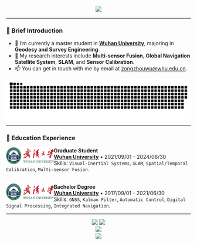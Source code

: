 <div align=center><img src="https://readme-typing-svg.herokuapp.com?font=Calibri&weight=600&size=30&duration=2000&pause=1000&color=10B704&background=ffffff&center=true&vCenter=true&width=435&lines=Welcome+to+my+Github+!"></div>

---

### 🎈 Brief Introduction

- 🏫 I’m currently a master student in **<a href="https://www.whu.edu.cn/">Wuhan University</a>**, majoring in **Geodesy and Survey Engineering**.
- 🌱 My research interests include **Multi-sensor Fusion**, **Global Navigation Satellite System**, **SLAM**, and **Sensor Calibration**.
- 📫 You can get in touch with me by email at [zongzhouwu@whu.edu.cn](mailto:zongzhouwu@whu.edu.cn).
<div align="center">
  <img alt="github contribution grid snake animation" src="https://raw.githubusercontent.com/zzwu29/zzwu29/output/github-contribution-grid-snake.svg">
</div>

---

### 📗 Education Experience

[<img align="left" height="45px" width="130px" alt="WHU" src="./whu.png"/>](https://www.whu.edu.cn/)

**Graduate Student** \
[**Wuhan University**]([https://www.whu.edu.cn/](https://www.whu.edu.cn/)) • 2021/09/01 - 2024/06/30 \
Skills: `Visual-Inertial Systems`, `SLAM`, `Spatial/Temporal Calibration`, `Multi-sensor Fusion`.\
<br/>

[<img align="left" height="45px" width="130px" alt="WHU" src="./whu.png"/>](https://www.whu.edu.cn/)
**Bachelor Degree** \
[**Wuhan University**]([https://www.whu.edu.cn/](https://www.whu.edu.cn/)) • 2017/09/01 - 2021/06/30 \
Skills: `GNSS`, `Kalman Filter`, `Automatic Control`, `Digital Signal Processing`, `Integrated Navigation`.

---

<div align="center">
<span>  </span>
<img height="170px" src="https://github-readme-stats.vercel.app/api?username=zzwu29" /><span>  </span><img height="170px" src="https://github-readme-stats.vercel.app/api/top-langs/?username=zzwu29&layout=compact&langs_count=8" />
<span>  </span>
</div>

<div align="center">
    <img  src="https://github-readme-streak-stats.herokuapp.com/?user=zzwu29" />
</div>

<div align="center">
    <img  src="https://github-readme-activity-graph.cyclic.app/graph?username=zzwu29&theme=github" />
</div>




